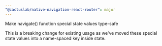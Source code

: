```yaml
---
"@cactuslab/native-navigation-react-router": major
---
```


Make navigate() function special state values type-safe

This is a breaking change for existing usage as we've moved these special state values into a name-spaced key inside state.
